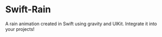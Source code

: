 # Swift-Rain
A rain animation created in Swift using gravity and UIKit.
Integrate it into your projects!
